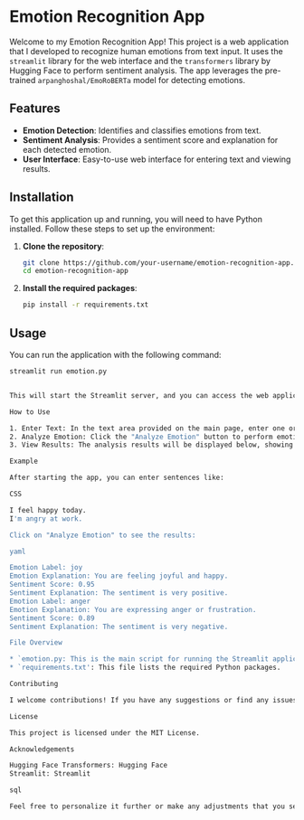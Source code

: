 # Emotion Recognition App

Welcome to my Emotion Recognition App! This project is a web application that I developed to recognize human emotions from text input. It uses the `streamlit` library for the web interface and the `transformers` library by Hugging Face to perform sentiment analysis. The app leverages the pre-trained `arpanghoshal/EmoRoBERTa` model for detecting emotions.

## Features

- **Emotion Detection**: Identifies and classifies emotions from text.
- **Sentiment Analysis**: Provides a sentiment score and explanation for each detected emotion.
- **User Interface**: Easy-to-use web interface for entering text and viewing results.

## Installation

To get this application up and running, you will need to have Python installed. Follow these steps to set up the environment:

1. **Clone the repository**:
    ```bash
    git clone https://github.com/your-username/emotion-recognition-app.git
    cd emotion-recognition-app
    ```

2. **Install the required packages**:
    ```bash
    pip install -r requirements.txt
    ```

## Usage

You can run the application with the following command:
```bash
streamlit run emotion.py


This will start the Streamlit server, and you can access the web application in your browser at `http://localhost:8501`.

How to Use

1. Enter Text: In the text area provided on the main page, enter one or more sentences, each on a new line.
2. Analyze Emotion: Click the "Analyze Emotion" button to perform emotion detection and sentiment analysis on the entered text.
3. View Results: The analysis results will be displayed below, showing the detected emotion labels, their explanations, sentiment scores, and sentiment explanations.

Example

After starting the app, you can enter sentences like:

CSS

I feel happy today.
I'm angry at work.

Click on "Analyze Emotion" to see the results:

yaml

Emotion Label: joy
Emotion Explanation: You are feeling joyful and happy.
Sentiment Score: 0.95
Sentiment Explanation: The sentiment is very positive.
Emotion Label: anger
Emotion Explanation: You are expressing anger or frustration.
Sentiment Score: 0.89
Sentiment Explanation: The sentiment is very negative.

File Overview

* `emotion.py: This is the main script for running the Streamlit application.
* `requirements.txt': This file lists the required Python packages.

Contributing

I welcome contributions! If you have any suggestions or find any issues, please feel free to open an issue or submit a pull request.

License

This project is licensed under the MIT License.

Acknowledgements

Hugging Face Transformers: Hugging Face
Streamlit: Streamlit

sql

Feel free to personalize it further or make any adjustments that you see fit!
